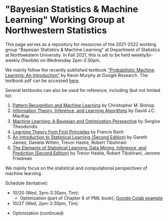 # "Bayesian Statistics & Machine Learning" Working Group at Northwestern Statistics

This page serves as a repository for resources of the 2021-2022 working group "Bayesian Statistics & Machine Learning" at Department of Statistics at Northwestern University. In Fall 2021, this is set to be held weekly/bi-weekly (flexible) on Wednesday 2pm-3:30pm. 

We mainly follow the recently published textbook ["Probabilistic Machine Learning: An Introduction"](https://probml.github.io/pml-book/book1.html) by Kevin Murphy at Google Research. The textbook pdf can be accessed [here](https://github.com/probml/pml-book/releases/latest/download/book1.pdf). 

Several textbooks can also be used for reference, including (but not limited to): 
1. [Pattern Recognition and Machine Learning](https://www.microsoft.com/en-us/research/uploads/prod/2006/01/Bishop-Pattern-Recognition-and-Machine-Learning-2006.pdf) by Christopher M. Bishop
2. [Information Theory, Inference, and Learning Algorithms](http://www.inference.org.uk/itprnn/book.pdf) by David J.C. MacKay
3. [Machine Learning: A Bayesian and Optimization Perspective](https://iie.fing.edu.uy/~nacho/docs/libros/machine_learning_a_bayesian_perspective.pdf) by Sergios Theodoridis
4. [Learning Theory from First Principles](https://www.di.ens.fr/~fbach/ltfp_book.pdf) by Francis Bach
5. [An Introduction to Statistical Learning (Second Edition)](https://web.stanford.edu/~hastie/ISLR2/ISLRv2_website.pdf) by Gareth James, Daniela Witten, Trevor Hastie, Robert Tibshirani
6. [The Elements of Statistical Learning: Data Mining, Inference, and Prediction (Second Edition)](https://web.stanford.edu/~hastie/ElemStatLearn/printings/ESLII_print12_toc.pdf) by Trevor Hastie, Robert Tibshirani, Jerome Friedman

We mainly focus on the statistical and computational perspectives of machine learning. 


Schedule (tentative):
* 10/20 (Wed, 2pm-3:30pm, Tim): 
  - Optimization (part of Chapter 8 of PML book); [Google Colab example](https://colab.research.google.com/drive/151Gvo5-o2VE_CwU-q7Nhr27A4bCUvrw2?usp=sharing)
 * 10/27 (Wed, 2pm-3:30pm, Tim): 
  - Optimization (continued)
